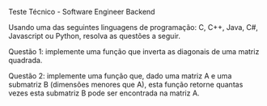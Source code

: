 Teste Técnico - Software Engineer Backend

Usando uma das seguintes linguagens de programação: C, C++, Java, C#,
Javascript ou Python, resolva as questões a seguir.

Questão 1: implemente uma função que inverta as diagonais de uma matriz
quadrada.

Questão 2: implemente uma função que, dado uma matriz A e uma submatriz B
(dimensões menores que A), esta função retorne quantas vezes esta submatriz B
pode ser encontrada na matriz A.
